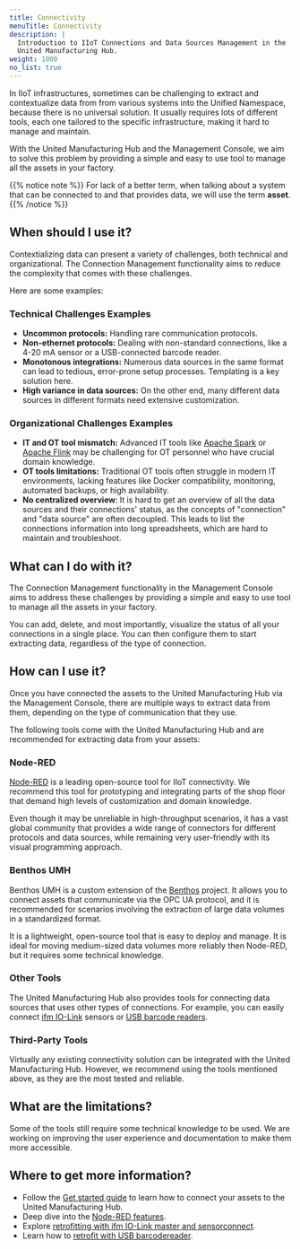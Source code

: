 ```yaml
---
title: Connectivity
menuTitle: Connectivity
description: |
  Introduction to IIoT Connections and Data Sources Management in the
  United Manufacturing Hub.
weight: 1000
no_list: true
---
```


In IIoT infrastructures, sometimes can be challenging to extract and contextualize
data from from various systems into the Unified Namespace, because there is no
universal solution. It usually requires lots of different tools, each one
tailored to the specific infrastructure, making it hard to manage and maintain.

With the United Manufacturing Hub and the Management Console, we aim to solve
this problem by providing a simple and easy to use tool to manage all the assets
in your factory.

{{% notice note %}}
For lack of a better term, when talking about a system that can be connected to
and that provides data, we will use the term **asset**.
{{% /notice %}}

## When should I use it?

Contextializing data can present a variety of challenges, both technical and
organizational. The Connection Management functionality aims to reduce the complexity
that comes with these challenges.

Here are some examples:

### Technical Challenges Examples

- **Uncommon protocols:** Handling rare communication protocols.
- **Non-ethernet protocols:** Dealing with non-standard connections, like a 4-20
  mA sensor or a USB-connected barcode reader.
- **Monotonous integrations:** Numerous data sources in the same format can lead
  to tedious, error-prone setup processes. Templating is a key solution here.
- **High variance in data sources:** On the other end, many different data sources
  in different formats need extensive customization.

### Organizational Challenges Examples

- **IT and OT tool mismatch:** Advanced IT tools like
  [Apache Spark](https://spark.apache.org/) or [Apache Flink](https://flink.apache.org/)
  may be challenging for OT personnel who have crucial domain knowledge.
- **OT tools limitations:** Traditional OT tools often struggle in modern IT
  environments, lacking features like Docker compatibility, monitoring, automated
  backups, or high availability.
- **No centralized overview**: It is hard to get an overview of all the data
  sources and their connections' status, as the concepts of "connection" and
  "data source" are often decoupled. This leads to list the connections information
  into long spreadsheets, which are hard to maintain and troubleshoot.

## What can I do with it?

The Connection Management functionality in the Management Console aims to
address these challenges by providing a simple and easy to use tool to manage
all the assets in your factory.

You can add, delete, and most importantly, visualize the status of all your
connections in a single place. You can then configure them to start extracting
data, regardless of the type of connection.

## How can I use it?

Once you have connected the assets to the United Manufacturing Hub via the
Management Console, there are multiple ways to extract data from them, depending
on the type of communication that they use.

The following tools come with the United Manufacturing Hub and are recommended
for extracting data from your assets:

### Node-RED

[Node-RED](https://nodered.org/) is a leading open-source tool for IIoT
connectivity. We recommend this tool for prototyping and integrating parts of the
shop floor that demand high levels of customization and domain knowledge.

Even though it may be unreliable in high-throughput scenarios, it has a vast
global community that provides a wide range of connectors for different protocols
and data sources, while remaining very user-friendly with its visual programming
approach.

### Benthos UMH

<!-- TODO: write a page in the Architecture section about Benthos, and consider also a reference page -->

Benthos UMH is a custom extension of the [Benthos](https://www.benthos.dev/)
project. It allows you to connect assets that communicate via the OPC UA protocol,
and it is recommended for scenarios involving the extraction of large data volumes
in a standardized format.

It is a lightweight, open-source tool that is easy to deploy and manage. It is
ideal for moving medium-sized data volumes more reliably then Node-RED, but it
requires some technical knowledge.

### Other Tools

The United Manufacturing Hub also provides tools for connecting data sources
that uses other types of connections. For example, you can easily connect
[ifm IO-Link](/docs/features/connectivity/additionalconnectivity/ifm-retrofitting/)
sensors or [USB barcode readers](/docs/features/connectivity/additionalconnectivity/barcodereader-retrofitting/).

### Third-Party Tools

Virtually any existing connectivity solution can be integrated with the United
Manufacturing Hub. However, we recommend using the tools mentioned above, as
they are the most tested and reliable.

## What are the limitations?

Some of the tools still require some technical knowledge to be used. We are
working on improving the user experience and documentation to make them more
accessible.

## Where to get more information?

- Follow the [Get started guide](/docs/getstarted/) to learn how to connect
  your assets to the United Manufacturing Hub.
- Deep dive into the [Node-RED features](/docs/features/connectivity/node-red/).
- Explore [retrofitting with ifm IO-Link master and sensorconnect](/docs/features/connectivity/additionalconnectivity/ifm-retrofitting/).
- Learn how to [retrofit with USB barcodereader](/docs/features/connectivity/additionalconnectivity/barcodereader-retrofitting/).
